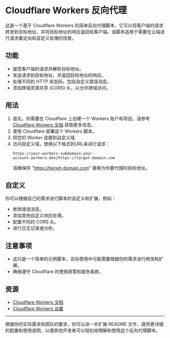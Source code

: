 # Cloudflare Workers 反向代理

这是一个基于 Cloudflare Workers 的简单反向代理脚本，它可以将客户端的请求转发到目标地址，并将目标地址的响应返回给客户端。该脚本适用于需要在云端进行请求重定向和自定义处理的场景。

## 功能

- 接受客户端的请求并解析目标地址。
- 发送请求到目标地址，并返回目标地址的响应。
- 处理不同的 HTTP 状态码，包括自定义错误消息。
- 添加跨域资源共享 (CORS) 头，以允许跨域访问。

## 用法

1. 首先，你需要在 Cloudflare 上创建一个 Workers 账户和项目。请参考 [Cloudflare Workers 文档](https://developers.cloudflare.com/workers) 获取更多信息。
2. 使用 Cloudflare 部署这个 Workers 脚本。
3. 将您的 Worker 连接到自定义域
4. 访问自定义域，使用以下格式的URL来进行请求：
   ```
   https://your-workers-subdomain.your-account.workers.dev/https://target-domain.com
   ```
   请确保将 "https://target-domain.com" 替换为你要代理的目标地址。

## 自定义

你可以根据自己的需求进行脚本的自定义和扩展，例如：
- 修改错误消息。
- 添加其他自定义响应处理。
- 配置不同的 CORS 头。
- 进行日志记录或分析。

## 注意事项

- 这只是一个简单的示例脚本，实际使用中可能需要根据你的需求进行修改和扩展。
- 确保遵守 Cloudflare 的使用政策和服务条款。

## 资源

- [Cloudflare Workers 文档](https://developers.cloudflare.com/workers)
- [Cloudflare Workers 设置](https://developers.cloudflare.com/workers/platform/settings)

---

根据你的实际需求和团队的要求，你可以进一步扩展 README 文件，提供更详细的配置和使用说明，以便其他开发者可以轻松地理解和使用这个反向代理脚本。

